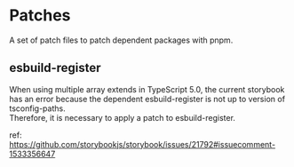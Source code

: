 # Patches

A set of patch files to patch dependent packages with pnpm.

## esbuild-register

When using multiple array extends in TypeScript 5.0, the current storybook has an error because the dependent esbuild-register is not up to version of tsconfig-paths.  
Therefore, it is necessary to apply a patch to esbuild-register.

ref: <https://github.com/storybookjs/storybook/issues/21792#issuecomment-1533356647>
